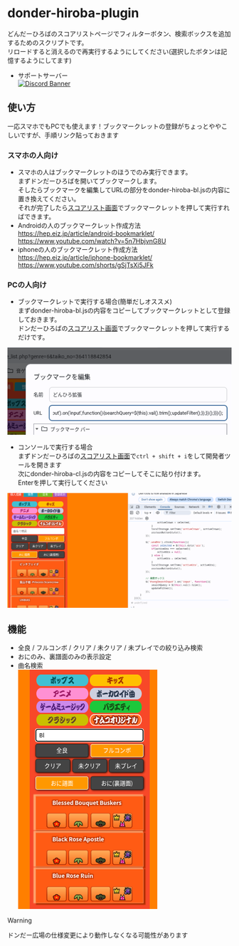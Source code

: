# donder-hiroba-plugin
どんだーひろばのスコアリストページでフィルターボタン、検索ボックスを追加するためのスクリプトです。  
リロードすると消えるので再実行するようにしてください(選択したボタンは記憶するようにしてます)  
- サポートサーバー  
<a href="https://discord.gg/CytkCY2zpf" target="_blank"><img src="https://discord.com/api/guilds/1327953028619304981/widget.png?style=banner3" alt="Discord Banner"/></a>

## 使い方
一応スマホでもPCでも使えます！ブックマークレットの登録がちょっとややこしいですが、手順リンク貼っておきます
### スマホの人向け
- スマホの人はブックマークレットのほうでのみ実行できます。  
まずドンだーひろばを開いてブックマークします。  
そしたらブックマークを編集してURLの部分をdonder-hiroba-bl.jsの内容に置き換えてください。  
それが完了したら[スコアリスト画面](https://donderhiroba.jp/score_list.php)でブックマークレットを押して実行すればできます。  
- Androidの人のブックマークレット作成方法  
https://hep.eiz.jp/article/android-bookmarklet/    
https://www.youtube.com/watch?v=5n7HbjvnG8U  
- iphoneの人のブックマークレット作成方法  
https://hep.eiz.jp/article/iphone-bookmarklet/    
https://www.youtube.com/shorts/gSjTsXi5JFk  
### PCの人向け
- ブックマークレットで実行する場合(簡単だしオススメ)  
まずdonder-hiroba-bl.jsの内容をコピーしてブックマークレットとして登録しておきます。  
ドンだーひろばの[スコアリスト画面](https://donderhiroba.jp/score_list.php)でブックマークレットを押して実行するだけです。  
  
![bl](./image/bl.png)  
- コンソールで実行する場合  
まずドンだーひろばの[スコアリスト画面](https://donderhiroba.jp/score_list.php)で`ctrl + shift + i`をして開発者ツールを開きます  
次にdonder-hiroba-cl.jsの内容をコピーしてそこに貼り付けます。  
Enterを押して実行してください  
  
![cl](./image/cl.png)

## 機能
- 全良 / フルコンボ / クリア / 未クリア / 未プレイでの絞り込み検索  
- おにのみ、裏譜面のみの表示設定  
- 曲名検索  
![use](./image/use.png)

> [!WARNING]
> ドンだー広場の仕様変更により動作しなくなる可能性があります